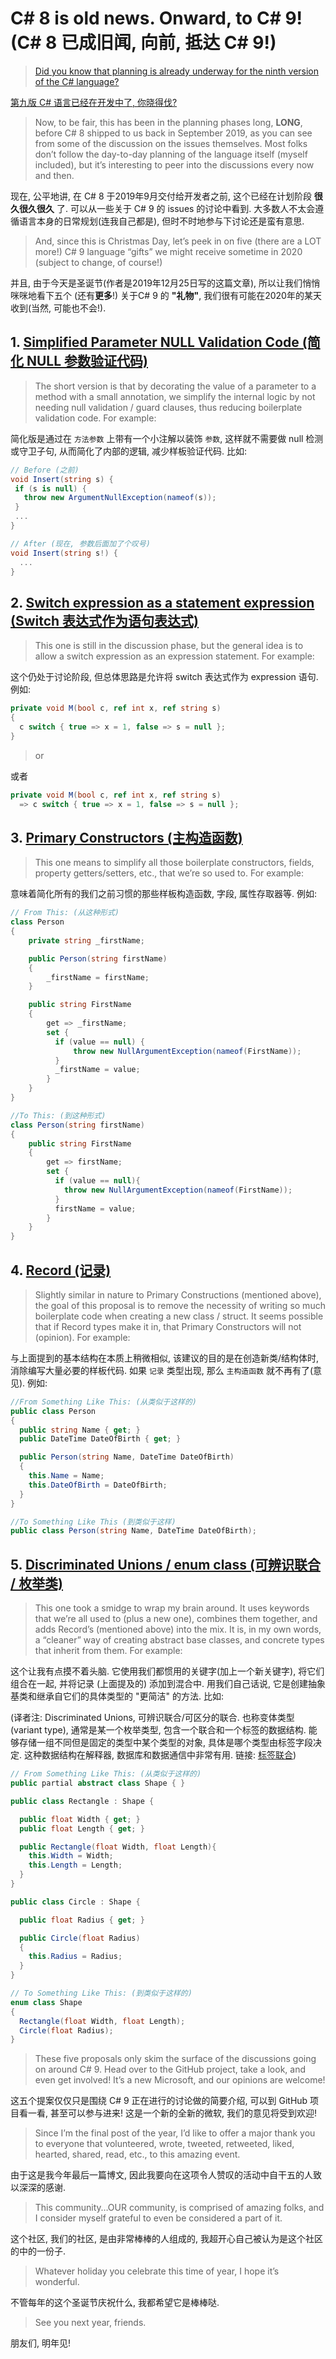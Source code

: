 # C# 8 is old news. Onward, to C# 9! (C# 8 已成旧闻, 向前, 抵达 C# 9!)

> [Did you know that planning is already underway for the ninth version of the C# language?](https://github.com/dotnet/csharplang/milestone/15)

[第九版 C# 语言已经在开发中了, 你晓得伐?](https://github.com/dotnet/csharplang/milestone/15)

> Now, to be fair, this has been in the planning phases long, **LONG**, before C# 8 shipped to us back in September 2019, as you can see from some of the discussion on the issues themselves. Most folks don’t follow the day-to-day planning of the language itself (myself included), but it’s interesting to peer into the discussions every now and then.

现在, 公平地讲, 在 C# 8 于2019年9月交付给开发者之前, 这个已经在计划阶段 **很久很久很久** 了. 可以从一些关于 C# 9 的 issues 的讨论中看到. 大多数人不太会遵循语言本身的日常规划(连我自己都是), 但时不时地参与下讨论还是蛮有意思.

> And, since this is Christmas Day, let’s peek in on five (there are a LOT more!) C# 9 language “gifts” we might receive sometime in 2020 (subject to change, of course!)

并且, 由于今天是圣诞节(作者是2019年12月25日写的这篇文章), 所以让我们悄悄咪咪地看下五个 (还有**更多**!) 关于C# 9 的 **"礼物"**, 我们很有可能在2020年的某天收到(当然, 可能也不会!).

## 1. [Simplified Parameter NULL Validation Code (简化 NULL 参数验证代码)](https://github.com/dotnet/csharplang/issues/2145)

> The short version is that by decorating the value of a parameter to a method with a small annotation, we simplify the internal logic by not needing null validation / guard clauses, thus reducing boilerplate validation code. For example:

简化版是通过在 `方法参数` 上带有一个小注解以装饰 `参数`, 这样就不需要做 null 检测或守卫子句, 从而简化了内部的逻辑, 减少样板验证代码. 比如:

```csharp
// Before (之前)
void Insert(string s) {
 if (s is null) {
   throw new ArgumentNullException(nameof(s));
 }
 ...
}

// After (现在, 参数后面加了个叹号)
void Insert(string s!) {
  ...
}
```

## 2. [Switch expression as a statement expression (Switch 表达式作为语句表达式)](https://github.com/dotnet/csharplang/issues/2632)

> This one is still in the discussion phase, but the general idea is to allow a switch expression as an expression statement. For example:

这个仍处于讨论阶段, 但总体思路是允许将 switch 表达式作为 expression 语句. 例如:

```csharp
private void M(bool c, ref int x, ref string s)
{
  c switch { true => x = 1, false => s = null };
}
```

> or

或者

```csharp
private void M(bool c, ref int x, ref string s)
  => c switch { true => x = 1, false => s = null };
```

## 3. [Primary Constructors (主构造函数)](https://github.com/dotnet/csharplang/issues/2691)

> This one means to simplify all those boilerplate constructors, fields, property getters/setters, etc., that we’re so used to. For example:

意味着简化所有的我们之前习惯的那些样板构造函数, 字段, 属性存取器等. 例如:

```csharp
// From This: (从这种形式)
class Person
{
    private string _firstName;

    public Person(string firstName)
    {
        _firstName = firstName;
    }

    public string FirstName
    {
        get => _firstName;
        set {
          if (value == null) {
              throw new NullArgumentException(nameof(FirstName)); 
          }
          _firstName = value;
        }
    }
}

//To This: (到这种形式)
class Person(string firstName)
{
    public string FirstName
    {
        get => firstName;
        set {
          if (value == null){
            throw new NullArgumentException(nameof(FirstName));
          }
          firstName = value;
        }
    }
}
```

## 4. [Record (记录)](https://github.com/dotnet/csharplang/issues/39)

> Slightly similar in nature to Primary Constructions (mentioned above), the goal of this proposal is to remove the necessity of writing so much boilerplate code when creating a new class / struct. It seems possible that if Record types make it in, that Primary Constructors will not (opinion). For example:

与上面提到的基本结构在本质上稍微相似, 该建议的目的是在创造新类/结构体时, 消除编写大量必要的样板代码. 如果 `记录` 类型出现, 那么 `主构造函数` 就不再有了(意见). 例如:

```csharp
//From Something Like This: (从类似于这样的)
public class Person
{
  public string Name { get; }
  public DateTime DateOfBirth { get; }

  public Person(string Name, DateTime DateOfBirth)
  {
    this.Name = Name;
    this.DateOfBirth = DateOfBirth;
  }
}

//To Something Like This (到类似于这样)
public class Person(string Name, DateTime DateOfBirth);
```

## 5. [Discriminated Unions / enum class (可辨识联合 / 枚举类)](https://github.com/dotnet/csharplang/blob/master/proposals/discriminated-unions.md)

> This one took a smidge to wrap my brain around. It uses keywords that we’re all used to (plus a new one), combines them together, and adds Record’s (mentioned above) into the mix. It is, in my own words, a “cleaner” way of creating abstract base classes, and concrete types that inherit from them. For example:

这个让我有点摸不着头脑. 它使用我们都惯用的关键字(加上一个新关键字), 将它们组合在一起, 并将记录 (上面提及的) 添加到混合中. 用我们自己话说, 它是创建抽象基类和继承自它们的具体类型的 "更简洁" 的方法. 比如:

(译者注: Discriminated Unions, 可辨识联合/可区分的联合. 也称变体类型(variant type), 通常是某一个枚举类型, 包含一个联合和一个标签的数据结构. 能够存储一组不同但是固定的类型中某个类型的对象, 具体是哪个类型由标签字段决定. 这种数据结构在解释器, 数据库和数据通信中非常有用. 链接: [标签联合](https://en.wikipedia.org/wiki/Tagged_union))

```csharp
// From Something Like This: (从类似于这样的)
public partial abstract class Shape { }

public class Rectangle : Shape {

  public float Width { get; }
  public float Length { get; }

  public Rectangle(float Width, float Length){
    this.Width = Width;
    this.Length = Length;
  }
}

public class Circle : Shape {

  public float Radius { get; }

  public Circle(float Radius)
  {
    this.Radius = Radius;
  }
}

// To Something Like This: (到类似于这样的)
enum class Shape
{
  Rectangle(float Width, float Length);
  Circle(float Radius);
}
```

> These five proposals only skim the surface of the discussions going on around C# 9. Head over to the GitHub project, take a look, and even get involved! It’s a new Microsoft, and our opinions are welcome!

这五个提案仅仅只是围绕 C# 9 正在进行的讨论做的简要介绍, 可以到 GitHub 项目看一看, 甚至可以参与进来! 这是一个新的全新的微软, 我们的意见将受到欢迎!

> Since I’m the final post of the year, I’d like to offer a major thank you to everyone that volunteered, wrote, tweeted, retweeted, liked, hearted, shared, read, etc., to this amazing event.

由于这是我今年最后一篇博文, 因此我要向在这项令人赞叹的活动中自干五的人致以深深的感谢.

> This community…OUR community, is comprised of amazing folks, and I consider myself grateful to even be considered a part of it.

这个社区, 我们的社区, 是由非常棒棒的人组成的, 我超开心自己被认为是这个社区的中的一份子.

> Whatever holiday you celebrate this time of year, I hope it’s wonderful.

不管每年的这个圣诞节庆祝什么, 我都希望它是棒棒哒.

> See you next year, friends.

朋友们, 明年见!
